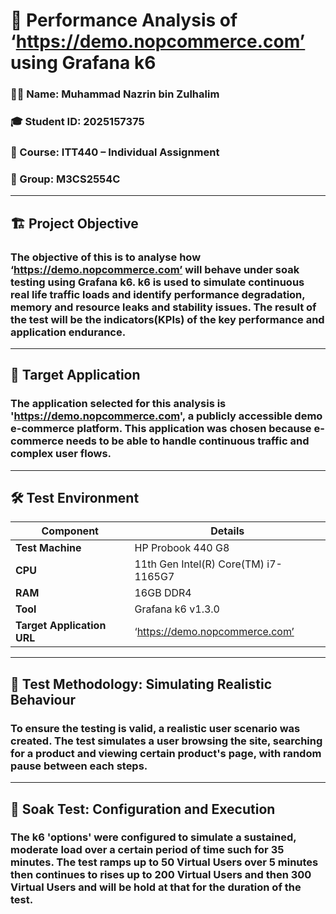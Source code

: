 # :tiger: Performance Analysis of ‘https://demo.nopcommerce.com’ using Grafana k6

### 👨‍💻 Name: Muhammad Nazrin bin Zulhalim
### 🎓 Student ID: 2025157375
### 🧾 Course: ITT440 – Individual Assignment  
### 🧠 Group: M3CS2554C

---
## :building_construction: Project Objective
### The objective of this is to analyse how ‘https://demo.nopcommerce.com’ will behave under soak testing using Grafana k6. k6 is used to simulate continuous real life traffic loads and identify performance degradation, memory and resource leaks and stability issues. The result of the test will be the indicators(KPIs) of the key performance and application endurance.

---
## :dart: Target Application
### The application selected for this analysis is 'https://demo.nopcommerce.com', a publicly accessible demo e-commerce platform. This application was chosen because e-commerce needs to be able to handle continuous traffic and complex user flows.

---
## 🛠️ Test Environment
| Component | Details |
|------------|----------|
| **Test Machine** | HP Probook 440 G8 |
| **CPU** | 11th Gen Intel(R) Core(TM) i7-1165G7 |
| **RAM** | 16GB DDR4 |
| **Tool** | Grafana k6 v1.3.0 |
| **Target Application URL** | ‘https://demo.nopcommerce.com’ |

---
## :microscope: Test Methodology: Simulating Realistic Behaviour
### To ensure the testing is valid, a realistic user scenario was created. The test simulates a user browsing the site, searching for a product and viewing certain product's page, with random pause between each steps.

---
## :train: Soak Test: Configuration and Execution
###  The k6 'options' were configured to simulate a sustained, moderate load over a certain period of time such for 35 minutes. The test ramps up to 50 Virtual Users over 5 minutes then continues to rises up to 200 Virtual Users and then 300 Virtual Users and will be hold at that for the duration of the test.
